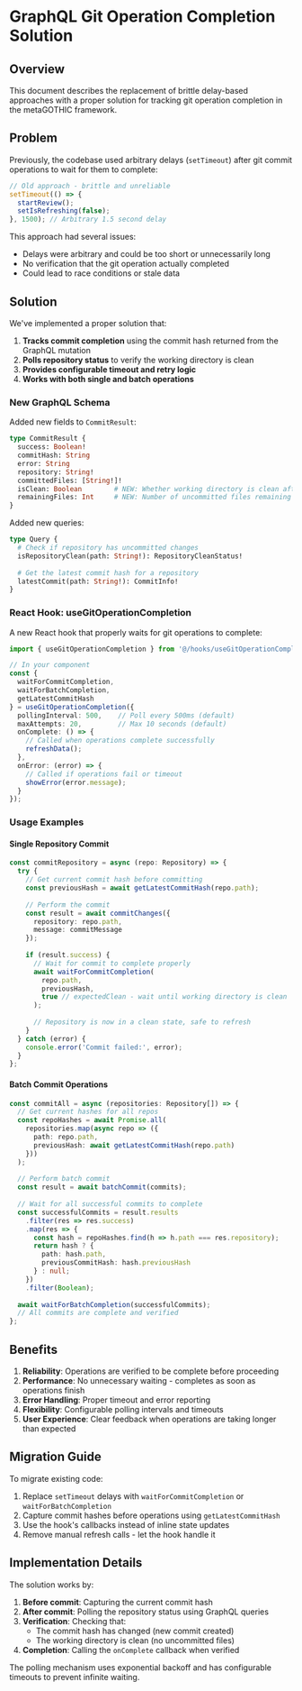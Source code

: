 # GraphQL Git Operation Completion Solution

## Overview

This document describes the replacement of brittle delay-based approaches with a proper solution for tracking git operation completion in the metaGOTHIC framework.

## Problem

Previously, the codebase used arbitrary delays (`setTimeout`) after git commit operations to wait for them to complete:

```typescript
// Old approach - brittle and unreliable
setTimeout(() => {
  startReview();
  setIsRefreshing(false);
}, 1500); // Arbitrary 1.5 second delay
```

This approach had several issues:
- Delays were arbitrary and could be too short or unnecessarily long
- No verification that the git operation actually completed
- Could lead to race conditions or stale data

## Solution

We've implemented a proper solution that:

1. **Tracks commit completion** using the commit hash returned from the GraphQL mutation
2. **Polls repository status** to verify the working directory is clean
3. **Provides configurable timeout and retry logic**
4. **Works with both single and batch operations**

### New GraphQL Schema

Added new fields to `CommitResult`:
```graphql
type CommitResult {
  success: Boolean!
  commitHash: String
  error: String
  repository: String!
  committedFiles: [String!]!
  isClean: Boolean        # NEW: Whether working directory is clean after commit
  remainingFiles: Int     # NEW: Number of uncommitted files remaining
}
```

Added new queries:
```graphql
type Query {
  # Check if repository has uncommitted changes
  isRepositoryClean(path: String!): RepositoryCleanStatus!
  
  # Get the latest commit hash for a repository
  latestCommit(path: String!): CommitInfo!
}
```

### React Hook: useGitOperationCompletion

A new React hook that properly waits for git operations to complete:

```typescript
import { useGitOperationCompletion } from '@/hooks/useGitOperationCompletion';

// In your component
const {
  waitForCommitCompletion,
  waitForBatchCompletion,
  getLatestCommitHash
} = useGitOperationCompletion({
  pollingInterval: 500,    // Poll every 500ms (default)
  maxAttempts: 20,         // Max 10 seconds (default)
  onComplete: () => {
    // Called when operations complete successfully
    refreshData();
  },
  onError: (error) => {
    // Called if operations fail or timeout
    showError(error.message);
  }
});
```

### Usage Examples

#### Single Repository Commit

```typescript
const commitRepository = async (repo: Repository) => {
  try {
    // Get current commit hash before committing
    const previousHash = await getLatestCommitHash(repo.path);
    
    // Perform the commit
    const result = await commitChanges({
      repository: repo.path,
      message: commitMessage
    });
    
    if (result.success) {
      // Wait for commit to complete properly
      await waitForCommitCompletion(
        repo.path,
        previousHash,
        true // expectedClean - wait until working directory is clean
      );
      
      // Repository is now in a clean state, safe to refresh
    }
  } catch (error) {
    console.error('Commit failed:', error);
  }
};
```

#### Batch Commit Operations

```typescript
const commitAll = async (repositories: Repository[]) => {
  // Get current hashes for all repos
  const repoHashes = await Promise.all(
    repositories.map(async repo => ({
      path: repo.path,
      previousHash: await getLatestCommitHash(repo.path)
    }))
  );
  
  // Perform batch commit
  const result = await batchCommit(commits);
  
  // Wait for all successful commits to complete
  const successfulCommits = result.results
    .filter(res => res.success)
    .map(res => {
      const hash = repoHashes.find(h => h.path === res.repository);
      return hash ? {
        path: hash.path,
        previousCommitHash: hash.previousHash
      } : null;
    })
    .filter(Boolean);
  
  await waitForBatchCompletion(successfulCommits);
  // All commits are complete and verified
};
```

## Benefits

1. **Reliability**: Operations are verified to be complete before proceeding
2. **Performance**: No unnecessary waiting - completes as soon as operations finish
3. **Error Handling**: Proper timeout and error reporting
4. **Flexibility**: Configurable polling intervals and timeouts
5. **User Experience**: Clear feedback when operations are taking longer than expected

## Migration Guide

To migrate existing code:

1. Replace `setTimeout` delays with `waitForCommitCompletion` or `waitForBatchCompletion`
2. Capture commit hashes before operations using `getLatestCommitHash`
3. Use the hook's callbacks instead of inline state updates
4. Remove manual refresh calls - let the hook handle it

## Implementation Details

The solution works by:

1. **Before commit**: Capturing the current commit hash
2. **After commit**: Polling the repository status using GraphQL queries
3. **Verification**: Checking that:
   - The commit hash has changed (new commit created)
   - The working directory is clean (no uncommitted files)
4. **Completion**: Calling the `onComplete` callback when verified

The polling mechanism uses exponential backoff and has configurable timeouts to prevent infinite waiting.